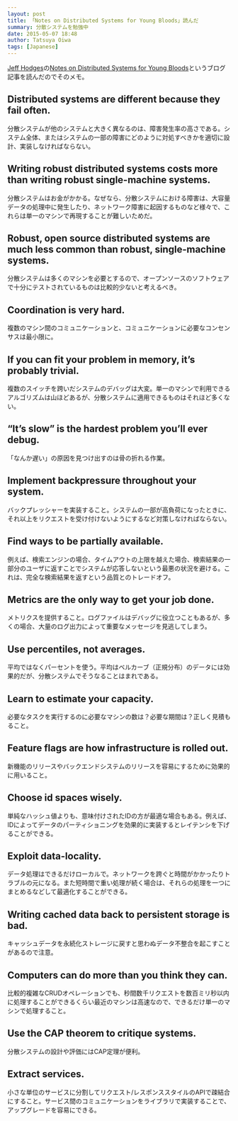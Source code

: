 ```yaml
---
layout: post
title: 「Notes on Distributed Systems for Young Bloods」読んだ
summary: 分散システムを勉強中
date: 2015-05-07 18:48
author: Tatsuya Oiwa
tags: [Japanese]
---
```


[Jeff Hodges](http://www.somethingsimilar.com/about/)の[Notes on Distributed Systems for Young Bloods](http://www.somethingsimilar.com/2013/01/14/notes-on-distributed-systems-for-young-bloods/)というブログ記事を読んだのでそのメモ。

## Distributed systems are different because they fail often.

分散システムが他のシステムと大きく異なるのは、障害発生率の高さである。システム全体、またはシステムの一部の障害にどのように対処すべきかを適切に設計、実装しなければならない。

## Writing robust distributed systems costs more than writing robust single-machine systems.

分散システムはお金がかかる。なぜなら、分散システムにおける障害は、大容量データの処理中に発生したり、ネットワーク障害に起因するものなど様々で、これらは単一のマシンで再現することが難しいためだ。

## Robust, open source distributed systems are much less common than robust, single-machine systems. 

分散システムは多くのマシンを必要とするので、オープンソースのソフトウェアで十分にテストされているものは比較的少ないと考えるべき。

## Coordination is very hard.

複数のマシン間のコミュニケーションと、コミュニケーションに必要なコンセンサスは最小限に。

## If you can fit your problem in memory, it’s probably trivial.

複数のスイッチを跨いだシステムのデバッグは大変。単一のマシンで利用できるアルゴリズムは山ほどあるが、分散システムに適用できるものはそれほど多くない。

## “It’s slow” is the hardest problem you’ll ever debug.

「なんか遅い」の原因を見つけ出すのは骨の折れる作業。

## Implement backpressure throughout your system.

バックプレッシャーを実装すること。システムの一部が高負荷になったときに、それ以上をリクエストを受け付けないようにするなど対策しなければならない。

## Find ways to be partially available.

例えば、検索エンジンの場合、タイムアウトの上限を越えた場合、検索結果の一部分のユーザに返すことでシステムが応答しないという最悪の状況を避ける。これは、完全な検索結果を返すという品質とのトレードオフ。

## Metrics are the only way to get your job done. 

メトリクスを提供すること。ログファイルはデバッグに役立つこともあるが、多くの場合、大量のログ出力によって重要なメッセージを見逃してしまう。

## Use percentiles, not averages. 

平均ではなくパーセントを使う。平均はベルカーブ（正規分布）のデータには効果的だが、分散システムでそうなることはまれである。

## Learn to estimate your capacity.

必要なタスクを実行するのに必要なマシンの数は？必要な期間は？正しく見積もること。

## Feature flags are how infrastructure is rolled out.

新機能のリリースやバックエンドシステムのリリースを容易にするために効果的に用いること。

## Choose id spaces wisely.

単純なハッシュ値よりも、意味付けされたIDの方が最適な場合もある。例えば、IDによってデータのパーティショニングを効果的に実装するとレイテンシを下げることができる。

## Exploit data-locality.

データ処理はできるだけローカルで。ネットワークを跨ぐと時間がかかったりトラブルの元になる。また短時間で重い処理が続く場合は、それらの処理を一つにまとめるなどして最適化することができる。

## Writing cached data back to persistent storage is bad. 

キャッシュデータを永続化ストレージに戻すと思わぬデータ不整合を起こすことがあるので注意。

## Computers can do more than you think they can.

比較的複雑なCRUDオペレーションでも、秒間数千リクエストを数百ミリ秒以内に処理することができるくらい最近のマシンは高速なので、できるだけ単一のマシンで処理すること。

## Use the CAP theorem to critique systems.

分散システムの設計や評価にはCAP定理が便利。

## Extract services.

小さな単位のサービスに分割してリクエスト/レスポンススタイルのAPIで疎結合にすること。サービス間のコミュニケーションをライブラリで実装することで、アップグレードを容易にできる。

